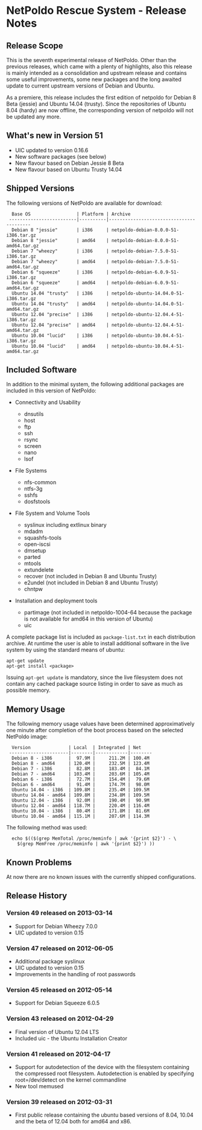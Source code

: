 NetPoldo Rescue System - Release Notes
======================================

Release Scope
-------------

This is the seventh experimental release of NetPoldo. Other than the previous
releases, which came with a plenty of highlights, also this release is mainly
intended as a consolidation and upstream release and contains some useful
improvements, some new packages and the long awaited update to current
upstream versions of Debian and Ubuntu.

As a premiere, this release includes the first edition of netpoldo for Debian
8 Beta (jessie) and Ubuntu 14.04 (trusty). Since the repositories of Ubuntu
8.04 (hardy) are now offline, the corresponding version of netpoldo will not
be updated any more.


What's new in Version 51
------------------------
 * UIC updated to version 0.16.6
 * New software packages (see below)
 * New flavour based on Debian Jessie 8 Beta
 * New flavour based on Ubuntu Trusty 14.04


Shipped Versions
----------------

The following versions of NetPoldo are available for download:

````
  Base OS                 | Platform | Archive
 -------------------------|----------|-----------------------------------------
  Debian 8 "jessie"       | i386     | netpoldo-debian-8.0.0-51-i386.tar.gz
  Debian 8 "jessie"       | amd64    | netpoldo-debian-8.0.0-51-amd64.tar.gz
  Debian 7 "wheezy"       | i386     | netpoldo-debian-7.5.0-51-i386.tar.gz
  Debian 7 "wheezy"       | amd64    | netpoldo-debian-7.5.0-51-amd64.tar.gz
  Debian 6 "squeeze"      | i386     | netpoldo-debian-6.0.9-51-i386.tar.gz
  Debian 6 "squeeze"      | amd64    | netpoldo-debian-6.0.9-51-amd64.tar.gz
  Ubuntu 14.04 "trusty"   | i386     | netpoldo-ubuntu-14.04.0-51-i386.tar.gz
  Ubuntu 14.04 "trusty"   | amd64    | netpoldo-ubuntu-14.04.0-51-amd64.tar.gz
  Ubuntu 12.04 "precise"  | i386     | netpoldo-ubuntu-12.04.4-51-i386.tar.gz
  Ubuntu 12.04 "precise"  | amd64    | netpoldo-ubuntu-12.04.4-51-amd64.tar.gz
  Ubuntu 10.04 "lucid"    | i386     | netpoldo-ubuntu-10.04.4-51-i386.tar.gz
  Ubuntu 10.04 "lucid"    | amd64    | netpoldo-ubuntu-10.04.4-51-amd64.tar.gz
````


Included Software
-----------------

In addition to the minimal system, the following additional packages are
included in this version of NetPoldo:

 * Connectivity and Usability
   - dnsutils
   - host
   - ftp
   - ssh
   - rsync
   - screen
   - nano
   - lsof

 * File Systems
   - nfs-common
   - ntfs-3g
   - sshfs
   - dosfstools

 * File System and Volume Tools
   - syslinux including extlinux binary
   - mdadm
   - squashfs-tools
   - open-iscsi
   - dmsetup
   - parted
   - mtools
   - extundelete
   - recover (not included in Debian 8 and Ubuntu Trusty)
   - e2undel (not included in Debian 8 and Ubuntu Trusty)
   - chntpw

 * Installation and deployment tools
   - partimage (not included in netpoldo-1004-64 because the package
     is not available for amd64 in this version of Ubuntu)
   - uic

A complete package list is included as `package-list.txt` in each distribution
archive. At runtime the user is able to install additional software in the
live system by using the standard means of ubuntu:

````
apt-get update
apt-get install <package>
````

Issuing `apt-get update` is mandatory, since the live filesystem does not
contain any cached package source listing in order to save as much as possible
memory.


Memory Usage
------------

The following memory usage values have been determined approximatively one
minute after completion of the boot process based on the selected NetPoldo
image:


````
  Version              | Local  | Integrated | Net
 ----------------------|--------|------------|--------
  Debian 8 - i386      |  97.9M |     211.2M | 100.4M
  Debian 8 - amd64     | 120.4M |     232.5M | 123.4M
  Debian 7 - i386      |  82.8M |     183.4M |  84.1M
  Debian 7 - amd64     | 103.4M |     203.6M | 105.4M
  Debian 6 - i386      |  72.7M |     154.4M |  79.6M
  Debian 6 - amd64     |  91.4M |     174.7M |  98.0M
  Ubuntu 14.04 - i386  | 109.8M |     235.4M | 109.5M
  Ubuntu 14.04 - amd64 | 109.8M |     234.8M | 109.5M
  Ubuntu 12.04 - i386  |  92.0M |     190.4M |  90.9M
  Ubuntu 12.04 - amd64 | 118.7M |     220.4M | 116.4M
  Ubuntu 10.04 - i386  |  80.4M |     171.8M |  81.6M
  Ubuntu 10.04 - amd64 | 115.1M |     207.6M | 114.3M
````

The following method was used:

````
  echo $(($(grep MemTotal /proc/meminfo | awk '{print $2}') - \
    $(grep MemFree /proc/meminfo | awk '{print $2}') ))
````

Known Problems
--------------

At now there are no known issues with the currently shipped configurations.


Release History
---------------

### Version 49 released on 2013-03-14 ###

 * Support for Debian Wheezy 7.0.0
 * UIC updated to version 0.15

### Version 47 released on 2012-06-05 ###

 * Additional package syslinux
 * UIC updated to version 0.15
 * Improvements in the handling of root passwords

### Version 45 released on 2012-05-14 ###

 * Support for Debian Squeeze 6.0.5

### Version 43 released on 2012-04-29 ###

 * Final version of Ubuntu 12.04 LTS
 * Included uic - the Ubuntu Installation Creator

### Version 41 released on 2012-04-17 ###

 * Support for autodetection of the device with the filesystem containing
   the compressed root filesystem. Autodetection is enabled by specifying
   root=/dev/detect on the kernel commandline
 * New tool memused

### Version 39 released on 2012-03-31 ###

 * First public release containing the ubuntu based versions of
   8.04, 10.04 and the beta of 12.04 both for amd64 and x86.

